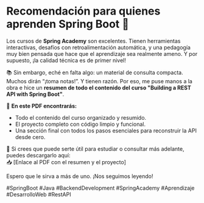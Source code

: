 # Recomendación para quienes aprenden Spring Boot 🚀

Los cursos de **Spring Academy** son excelentes. Tienen herramientas interactivas, desafíos con retroalimentación automática, y una pedagogía muy bien pensada que hace que el aprendizaje sea realmente ameno. Y por supuesto, ¡la calidad técnica es de primer nivel!

📚 Sin embargo, eché en falta algo: un material de consulta compacta. Muchos dirán “¡toma notas!”. Y tienen razón. Por eso, me puse manos a la obra e hice un **resumen de todo el contenido del curso "Building a REST API with Spring Boot"**.

🧠 **En este PDF encontrarás:**
- Todo el contenido del curso organizado y resumido.
- El proyecto completo con código limpio y funcional.
- Una sección final con todos los pasos esenciales para reconstruir la API desde cero.

🔗 Si crees que puede serte útil para estudiar o consultar más adelante, puedes descargarlo aquí:  
📥 [Enlace al PDF con el resumen y el proyecto]

Espero que le sirva a más de uno. ¡Nos seguimos leyendo!

#SpringBoot #Java #BackendDevelopment #SpringAcademy #Aprendizaje #DesarrolloWeb #RestAPI
